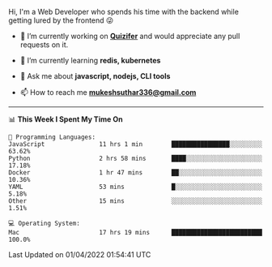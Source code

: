 Hi, I'm a Web Developer who spends his time with the backend while getting lured by the frontend 😜

- 🔭 I’m currently working on **[Quizifer](https://github.com/SutharMukesh/Quizifer/)** and would appreciate any pull requests on it.

- 🌱 I’m currently learning **redis, kubernetes**

- 💬 Ask me about **javascript, nodejs, CLI tools**

- 📫 How to reach me **mukeshsuthar336@gmail.com**

---
<!--START_SECTION:waka-->
📊 **This Week I Spent My Time On** 

```text
💬 Programming Languages: 
JavaScript               11 hrs 1 min        ████████████████░░░░░░░░░   63.62% 
Python                   2 hrs 58 mins       ████░░░░░░░░░░░░░░░░░░░░░   17.18% 
Docker                   1 hr 47 mins        ██░░░░░░░░░░░░░░░░░░░░░░░   10.36% 
YAML                     53 mins             █░░░░░░░░░░░░░░░░░░░░░░░░   5.18% 
Other                    15 mins             ░░░░░░░░░░░░░░░░░░░░░░░░░   1.51%

💻 Operating System: 
Mac                      17 hrs 19 mins      █████████████████████████   100.0%

```


 Last Updated on 01/04/2022 01:54:41 UTC
<!--END_SECTION:waka-->

